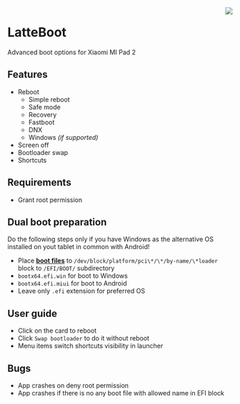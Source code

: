 <img src="https://raw.githubusercontent.com/AndyER03/LatteBoot/master/app/src/main/res/mipmap-xxxhdpi/ic_launcher.png" align="right"/>

# LatteBoot
Advanced boot options for Xiaomi MI Pad 2
## Features
* Reboot
  * Simple reboot
  * Safe mode
  * Recovery
  * Fastboot
  * DNX
  * Windows *(if supported)*
* Screen off
* Bootloader swap
* Shortcuts

## Requirements
* Grant root permission
## Dual boot preparation
Do the following steps only if you have Windows as the alternative OS installed on yout tablet in common with Android!
* Place [**boot files**](https://drive.google.com/drive/folders/1XnILUU79kNeCrRPrIFhPgjMbYFc8V8oW "Google Drive") to `/dev/block/platform/pci\*/\*/by-name/\*loader` block to `/EFI/BOOT/` subdirectory
* `bootx64.efi.win` for boot to Windows
* `bootx64.efi.miui` for boot to Android
* Leave only `.efi` extension for preferred OS
## User guide
* Click on the card to reboot
* Click `Swap bootloader` to do it without reboot
* Menu items switch shortcuts visibility in launcher
## Bugs
* App crashes on deny root permission
* App crashes if there is no any boot file with allowed name in EFI block
